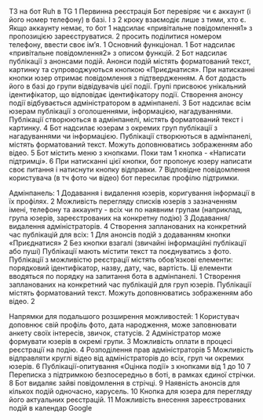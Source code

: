 
ТЗ на бот Ruh в TG
 1 Первинна реєстрація 
Бот перевіряє чи є аккаунт (і його номер телефону) в базі. І з 2 кроку взаємодіє лише з тими, хто є. 
Якщо аккаунту немає, то бот 
 1 надсилає «привітальне повідомлення1» з пропозицією зареєструватися. 
 2 просить поділитися номером телефону, ввести своє імʼя. 
 1 Основний функціонал. 
 1 Бот надсилає «привітальне повідомлення2» з описом функцій. 
 2 Бот надсилає публікації з анонсами подій. Анонси подій містять форматований текст, картинку та супроводжуються кнопкою «Приєднатися». При натисканні кнопки юзер отримає повідомлення з підтвердженням.  А бот додасть його в базі до групи відвідувачів цієї події.  Групі присвоює унікальний ідентифікатор, що відповідає ідентифікатору події.  Створення анонсу події відбувається адміністратором в адмінпанелі. 
 3 Бот надсилає всім юзерам публікації з оголошеннями, інформацією, нагадуваннями. Публікації створюються в адмінпанелі, містять форматований текст і картинку. 
 4 Бот надсилає юзерам з окремих груп публікації з нагадуваннями чи інформацією. Публікації створюються в адмінпанелі, містять форматований текст. Можуть доповнюватись зображенням або відео. 
 5 Бот містить меню з кнопками. Поки там 1 кнопка - «Написати підтримці». 
 6 При натисканні цієї кнопки, бот пропонує юзеру написати своє питання і натиснути кнопку відправки. 
 7 Відповідне повідомлення користувача (в тч фото чи відео) бот пересилає профілю підтримки.  

Адмінпанель:
 1 Додавання і видалення юзерів, коригування інформації в їх профілях. 
 2 Можливість перегляду списків юзерів з зазначенням імені, телефону та аккаунту - всіх чи по наявним групам (наприклад, група юзерів, зареєстрованих на конкретну подію)
 3 Додавання/видалення адміністраторів. 
 4 Створення запланованих на конкретний час публікацій для всіх:
 1 Для анонсів подій з додаванням кнопки «Приєднатися»
 2 Без кнопки взагалі (звичайні інформаційні публікації або пуші)
Публікації мають містити текст та поєднуватись з фото. 
Публікації з можливістю реєстрації містять обовʼязкові елементи: порядковий ідентифікатор, назву, дату, час, вартість. Ці елементи вводяться по порядку на запитання бота в адмінпанелі. 
 1 Створення запланованих на конкретний час публікацій для груп юзерів. Публікації містять форматований текст. Можуть доповнюватись зображенням або відео. 
 2 


Напрямки для подальшого розширення можливостей:
 1 Користувач доповнює свій профіль фото, дата народження, може заповнювати анкету своїх інтересів, звичок, статусів. 
 2 Адміністратор може формувати юзерів в окремі групи. 
 3 Можливість оплати в процесі реєстрації на подію. 
 4 Розподілення прав адміністраторів 
 5 Можливість відправляти круглі відео від адміністраторів до всіх, груп чи окремих юзерів. 
 6 Публікації-опитування «Оцінка події» з кнопками від 1 до 10
 7 Переписка з підтримкою безпосередньо в боті, в рамках єдиної стрічки. 
 8 Бот видаляє зайві повідомлення в стрічці. 
 9 Наявність анонсів для кількох подій одночасно, карусель. 
 10 Кнопка для юзера для перегляду його актуальних реєстрацій. 
 11 Можливість внесення зареєстрованих подій в календар Google